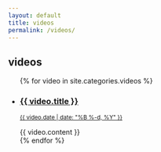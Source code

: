 ```yaml
---
layout: default
title: videos
permalink: /videos/
---
```

## videos
<ul>
{% for video in site.categories.videos %}
<li>
<a href="{{ video.link | default: video.url }}" target="_blank">
<h3>{{ video.title }}</h3>
<p><small>{{ video.date | date: "%B %-d, %Y" }}</small></p>
</a>
{{ video.content }}
</li>
{% endfor %}
</ul>
